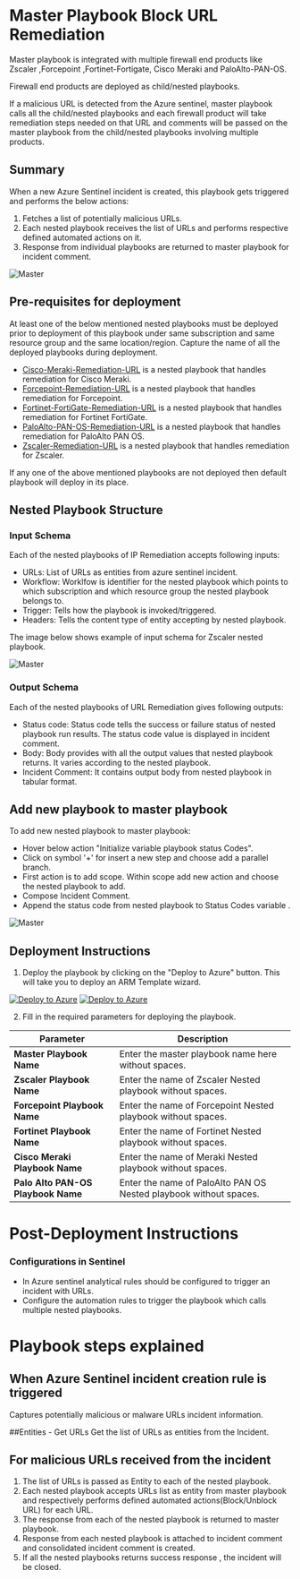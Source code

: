 # Master Playbook Block URL Remediation 

Master playbook is integrated with multiple firewall end products like Zscaler ,Forcepoint ,Fortinet-Fortigate, Cisco Meraki and PaloAlto-PAN-OS.

Firewall end products are deployed as child/nested playbooks.

If a malicious URL is detected from the Azure sentinel, master playbook calls all the child/nested playbooks and each firewall product will take remediation steps needed on that URL and comments will be passed on the master playbook from the child/nested playbooks involving multiple products. 

## Summary
 When a new Azure Sentinel incident is created, this playbook gets triggered and performs the below actions:
 1. Fetches a list of potentially malicious URLs.
 2. Each nested playbook receives the list of URLs and performs respective defined automated actions on it.
 3. Response from individual playbooks are returned to master playbook for incident comment. 

![Master](./Images/PlaybookDesignerLight.png)


 ## Pre-requisites for deployment
At least one of the below mentioned nested playbooks must be deployed prior to deployment of this playbook under same subscription and same resource group and the same location/region. Capture the name of all the deployed playbooks during deployment.

- [Cisco-Meraki-Remediation-URL](./Cisco-Meraki-Remediation-URL/azuredeploy.json) is a nested playbook that handles remediation for Cisco Meraki.
- [Forcepoint-Remediation-URL](./Forcepoint-Remediation-URL/azuredeploy.json) is a nested playbook that handles remediation for Forcepoint.
- [Fortinet-FortiGate-Remediation-URL](./Fortinet-FortiGate-Remediation-URL/azuredeploy.json) is a nested playbook that handles remediation for Fortinet FortiGate.
- [PaloAlto-PAN-OS-Remediation-URL](./PaloAlto-PAN-OS-Remediation-URL/azuredeploy.json) is a nested playbook that handles remediation for PaloAlto PAN OS.
- [Zscaler-Remediation-URL](./Zscaler-Remediation-URL/azuredeploy.json) is a nested playbook that handles remediation for Zscaler.


If any one of the above mentioned playbooks are not deployed then default playbook will deploy in its place.

## Nested Playbook Structure

### Input Schema

Each of the nested playbooks of IP Remediation accepts following inputs:
- URLs: List of URLs as entities from azure sentinel incident.
- Workflow: Worklfow is identifier for the nested playbook which points to which subscription and which resource group the nested playbook belongs to.
- Trigger: Tells how the playbook is invoked/triggered.
- Headers: Tells the content type of entity accepting by nested playbook.

The image below shows example of input schema for Zscaler nested playbook.

![Master](./Images/InputSchema.PNG)

### Output Schema

Each of the nested playbooks of URL Remediation gives following outputs:

- Status code: Status code tells the success or failure status of nested playbook run results. The status code value is displayed in incident comment.
- Body: Body provides with all the output values that nested playbook returns. It varies according to the nested playbook. 
- Incident Comment: It contains output body from nested playbook in tabular format. 


## Add new playbook to master playbook

To add new nested playbook to master playbook:
- Hover below action "Initialize variable playbook status Codes".
- Click on symbol '+' for insert a new step and choose add a parallel branch.
- First action is to add scope. Within scope add new action and choose the nested playbook to add.
- Compose Incident Comment.
- Append the status code from nested playbook to Status Codes variable .

![Master](./Images/AddNestedPlaybook.PNG)


 ## Deployment Instructions
 1. Deploy the playbook by clicking on the "Deploy to Azure" button. This will take you to deploy an ARM Template wizard.

[![Deploy to Azure](https://aka.ms/deploytoazurebutton)](https://portal.azure.com/#create/Microsoft.Template/uri/https%3A%2F%2Fraw.githubusercontent.com%2FAzure%2FAzure-Sentinel%2Ftree%2Fmaster%2FMasterPlaybooks%2FRemediation-URL%2Fazuredeploy.json) [![Deploy to Azure](https://aka.ms/deploytoazuregovbutton)](https://portal.azure.com/#create/Microsoft.Template/uri/https%3A%2F%2Fraw.githubusercontent.com%2FAzure%2FAzure-Sentinel%2Ftree%2Fmaster%2FMasterPlaybooks%2FRemediation-URL%2Fazuredeploy.json)


 2. Fill in the required parameters for deploying the playbook.

 | Parameter  | Description |
| ------------- | ------------- |
| **Master Playbook Name** | Enter the master playbook name here without spaces. |
| **Zscaler Playbook Name**|Enter the name of Zscaler Nested playbook without spaces. |
| **Forcepoint Playbook Name** | Enter the name of Forcepoint Nested playbook without spaces. |
| **Fortinet Playbook Name**| Enter the name of Fortinet Nested playbook without spaces. | 
| **Cisco Meraki Playbook Name**|Enter the name of Meraki Nested playbook without spaces.|
| **Palo Alto PAN-OS Playbook Name**|Enter the name of PaloAlto PAN OS Nested playbook without spaces.|


# Post-Deployment Instructions

### Configurations in Sentinel
- In Azure sentinel analytical rules should be configured to trigger an incident with URLs. 
- Configure the automation rules to trigger the playbook which calls multiple nested playbooks.

# Playbook steps explained
## When Azure Sentinel incident creation rule is triggered
Captures potentially malicious or malware URLs incident information.

##Entities - Get URLs
Get the list of URLs as entities from the Incident.

## For malicious URLs received from the incident
 1. The list of URLs is passed as Entity to each of the nested playbook.
 2. Each nested playbook accepts URLs list as entity from master playbook and respectively performs defined automated actions(Block/Unblock URL) for each URL.
 3. The response from each of the nested playbook is returned to master playbook.
 4. Response from each nested playbook is attached to incident comment and consolidated incident comment is created.
 5. If all the nested playbooks returns success response , the incident will be closed.
